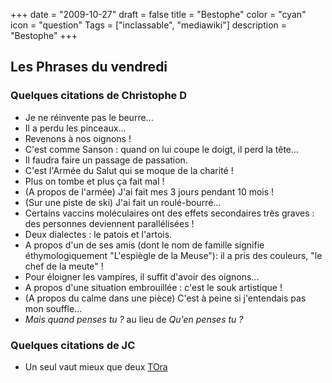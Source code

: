 +++
date = "2009-10-27"
draft = false
title = "Bestophe"
color = "cyan"
icon = "question"
Tags = ["inclassable", "mediawiki"]
description = "Bestophe"
+++

Les Phrases du vendredi
-----------------------

### Quelques citations de Christophe D

-   Je ne réinvente pas le beurre...
-   Il a perdu les pinceaux...
-   Revenons à nos oignons !
-   C'est comme Sanson : quand on lui coupe le doigt, il perd la tête...
-   Il faudra faire un passage de passation.
-   C'est l'Armée du Salut qui se moque de la charité !
-   Plus on tombe et plus ça fait mal !
-   (A propos de l'armée) J'ai fait mes 3 jours pendant 10 mois !
-   (Sur une piste de ski) J'ai fait un roulé-bourré...
-   Certains vaccins moléculaires ont des effets secondaires très graves
    : des personnes deviennent parallélisées !
-   Deux dialectes : le patois et l'artois.
-   A propos d'un de ses amis (dont le nom de famille signifie
    éthymologiquement "L'espiègle de la Meuse"): il a pris des couleurs,
    "le chef de la meute" !
-   Pour éloigner les vampires, il suffit d'avoir des oignons...
-   A propos d'une situation embrouillée : c'est le souk artistique !
-   (A propos du calme dans une pièce) C'est à peine si j'entendais pas
    mon souffle...
-   *Mais quand penses tu ?* au lieu de *Qu'en penses tu ?*

### Quelques citations de JC

-   Un seul vaut mieux que deux [TOra](/wiki/tora)

